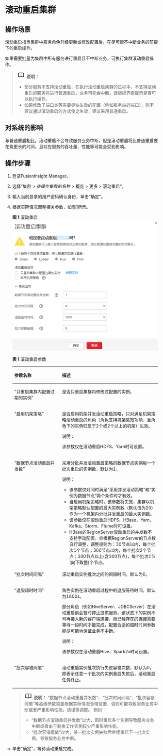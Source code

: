 # 滚动重启集群<a name="admin_guide_000012"></a>

## 操作场景<a name="section3621144214401"></a>

滚动重启指当集群中服务角色升级更新或修改配置后，在尽可能不中断业务的前提下的重启操作。

如果需要批量为集群中所有服务进行重启且不中断业务，可执行集群滚动重启操作。

>![](public_sys-resources/icon-note.gif) **说明：** 
>-   部分服务不支持滚动重启，在执行滚动重启集群的过程中，不支持滚动重启的服务将进行普通重启，业务可能会中断。请根据界面提示是否可以执行操作。
>-   如果修改了端口类等需要尽快生效的配置（例如服务端的端口），则不建议通过滚动重启的方式使之生效，建议采用普通重启。

## 对系统的影响<a name="section25021132154413"></a>

与普通重启相比，滚动重启不会导致服务业务中断，但是滚动重启将比普通重启要花费更长的时间，且对应服务的吞吐量、性能等可能会受到影响。

## 操作步骤<a name="section16333559440"></a>

1.  登录FusionInsight Manager。
2.  选择“集群  \>  _待操作集群的名称_  \> 概览 \> 更多  \>  滚动重启“。
3.  输入当前登录的用户密码确认身份，单击“确定“。
4.  根据实际情况调整相关参数，如[表1](#zh-cn_topic_0118210076_t65f951fcfc8a4a37b6c7f3481125fe35)所示。

    **图 1**  滚动重启<a name="fig1288184765612"></a>  
    ![](figures/滚动重启.png "滚动重启")

    **表 1**  滚动重启参数

    <a name="zh-cn_topic_0118210076_t65f951fcfc8a4a37b6c7f3481125fe35"></a>
    <table><thead align="left"><tr id="zh-cn_topic_0118210076_rc85481c745524300bedbca2144a66df7"><th class="cellrowborder" valign="top" width="32.71%" id="mcps1.2.3.1.1"><p id="zh-cn_topic_0118210076_a7452edafdcb64e2f83afe45a973773ee"><a name="zh-cn_topic_0118210076_a7452edafdcb64e2f83afe45a973773ee"></a><a name="zh-cn_topic_0118210076_a7452edafdcb64e2f83afe45a973773ee"></a>参数名称</p>
    </th>
    <th class="cellrowborder" valign="top" width="67.29%" id="mcps1.2.3.1.2"><p id="zh-cn_topic_0118210076_a49a04e30f8d54a6bb9374969101f503c"><a name="zh-cn_topic_0118210076_a49a04e30f8d54a6bb9374969101f503c"></a><a name="zh-cn_topic_0118210076_a49a04e30f8d54a6bb9374969101f503c"></a>描述</p>
    </th>
    </tr>
    </thead>
    <tbody><tr id="zh-cn_topic_0118210076_r6847022d2bba48abaaccb49ad0717c44"><td class="cellrowborder" valign="top" width="32.71%" headers="mcps1.2.3.1.1 "><p id="zh-cn_topic_0118210076_ae29e533d82874e7e8cce0ceb11b46f56"><a name="zh-cn_topic_0118210076_ae29e533d82874e7e8cce0ceb11b46f56"></a><a name="zh-cn_topic_0118210076_ae29e533d82874e7e8cce0ceb11b46f56"></a><span class="parmname" id="zh-cn_topic_0118210076_parmname9131301354"><a name="zh-cn_topic_0118210076_parmname9131301354"></a><a name="zh-cn_topic_0118210076_parmname9131301354"></a>“只重启集群内配置过期的实例”</span></p>
    </td>
    <td class="cellrowborder" valign="top" width="67.29%" headers="mcps1.2.3.1.2 "><p id="zh-cn_topic_0118210076_zh-cn_topic_0049504339_p364696516151"><a name="zh-cn_topic_0118210076_zh-cn_topic_0049504339_p364696516151"></a><a name="zh-cn_topic_0118210076_zh-cn_topic_0049504339_p364696516151"></a>是否只重启集群内修改过配置的实例。</p>
    </td>
    </tr>
    <tr id="zh-cn_topic_0118210076_r067cff235d7d41448245883a5347ac1c"><td class="cellrowborder" valign="top" width="32.71%" headers="mcps1.2.3.1.1 "><p id="zh-cn_topic_0118210076_a6965f9543cba45ee9c8c09e9cab17227"><a name="zh-cn_topic_0118210076_a6965f9543cba45ee9c8c09e9cab17227"></a><a name="zh-cn_topic_0118210076_a6965f9543cba45ee9c8c09e9cab17227"></a><span class="parmname" id="zh-cn_topic_0118210076_parmname964315345353"><a name="zh-cn_topic_0118210076_parmname964315345353"></a><a name="zh-cn_topic_0118210076_parmname964315345353"></a>“启用机架策略”</span></p>
    </td>
    <td class="cellrowborder" valign="top" width="67.29%" headers="mcps1.2.3.1.2 "><p id="zh-cn_topic_0118210076_ab5bcc6c3709446e2bc05e3c7fb7888af"><a name="zh-cn_topic_0118210076_ab5bcc6c3709446e2bc05e3c7fb7888af"></a><a name="zh-cn_topic_0118210076_ab5bcc6c3709446e2bc05e3c7fb7888af"></a>是否启用机架并发滚动重启策略，只对满足机架策略滚动重启的角色（角色支持机架感知功能，且角色下的实例归属于2个或2个以上的机架）生效。</p>
    <div class="note" id="zh-cn_topic_0118210076_note38687787202428"><a name="zh-cn_topic_0118210076_note38687787202428"></a><a name="zh-cn_topic_0118210076_note38687787202428"></a><span class="notetitle"> 说明： </span><div class="notebody"><p id="zh-cn_topic_0118210076_p12645767202428"><a name="zh-cn_topic_0118210076_p12645767202428"></a><a name="zh-cn_topic_0118210076_p12645767202428"></a>该参数仅在滚动重启HDFS、Yarn时可设置。</p>
    </div></div>
    </td>
    </tr>
    <tr id="zh-cn_topic_0118210076_r55197725e71845a0a99b408dfc8ab2d9"><td class="cellrowborder" valign="top" width="32.71%" headers="mcps1.2.3.1.1 "><p id="zh-cn_topic_0118210076_aa15a79b6bd804abb9779096defa847f9"><a name="zh-cn_topic_0118210076_aa15a79b6bd804abb9779096defa847f9"></a><a name="zh-cn_topic_0118210076_aa15a79b6bd804abb9779096defa847f9"></a><span class="parmname" id="zh-cn_topic_0118210076_parmname1428793783610"><a name="zh-cn_topic_0118210076_parmname1428793783610"></a><a name="zh-cn_topic_0118210076_parmname1428793783610"></a>“数据节点滚动重启并发数”</span></p>
    </td>
    <td class="cellrowborder" valign="top" width="67.29%" headers="mcps1.2.3.1.2 "><p id="zh-cn_topic_0118210076_p157461842161814"><a name="zh-cn_topic_0118210076_p157461842161814"></a><a name="zh-cn_topic_0118210076_p157461842161814"></a>采用分批并发滚动重启策略的数据节点实例每一个批次重启的实例数，默认为1。</p>
    <div class="note" id="zh-cn_topic_0118210076_note574714214185"><a name="zh-cn_topic_0118210076_note574714214185"></a><a name="zh-cn_topic_0118210076_note574714214185"></a><span class="notetitle"> 说明： </span><div class="notebody"><a name="zh-cn_topic_0118210076_ul13747194221810"></a><a name="zh-cn_topic_0118210076_ul13747194221810"></a><ul id="zh-cn_topic_0118210076_ul13747194221810"><li>该参数仅对同时满足“采用并发滚动策略”和“实例为数据节点”两个条件时才有效。</li><li>当启用机架策略时，该参数将失效，集群以机架策略默认配置的最大实例数（默认值为20）作为一个机架内分批并发重启的最大实例数。</li><li>该参数仅在滚动重启HDFS、HBase、Yarn、Kafka、Storm、Flume时可设置。</li><li>HBase的RegionServer滚动重启的并发数不支持手动配置，会根据RegionServer的节点数自行调整，调整规则为：30节点以内，每个批次1个节点；300节点以内，每个批次2个节点；300节点以上(含300节点)，每个批次1%(向下取整)个节点。</li></ul>
    </div></div>
    </td>
    </tr>
    <tr id="zh-cn_topic_0118210076_r327da26d16da4552b831ff81bfc305a7"><td class="cellrowborder" valign="top" width="32.71%" headers="mcps1.2.3.1.1 "><p id="zh-cn_topic_0118210076_zh-cn_topic_0049504339_p576793392935"><a name="zh-cn_topic_0118210076_zh-cn_topic_0049504339_p576793392935"></a><a name="zh-cn_topic_0118210076_zh-cn_topic_0049504339_p576793392935"></a><span class="parmname" id="zh-cn_topic_0118210076_parmname174561455103910"><a name="zh-cn_topic_0118210076_parmname174561455103910"></a><a name="zh-cn_topic_0118210076_parmname174561455103910"></a>“批次时间间隔”</span></p>
    </td>
    <td class="cellrowborder" valign="top" width="67.29%" headers="mcps1.2.3.1.2 "><p id="zh-cn_topic_0118210076_a21a822d829d84ed29c7c6c437f25d34d"><a name="zh-cn_topic_0118210076_a21a822d829d84ed29c7c6c437f25d34d"></a><a name="zh-cn_topic_0118210076_a21a822d829d84ed29c7c6c437f25d34d"></a>滚动重启实例批次之间的间隔时间，默认为0。</p>
    </td>
    </tr>
    <tr id="zh-cn_topic_0118210076_rcd86d7ea78f4432faed15789f6955fa7"><td class="cellrowborder" valign="top" width="32.71%" headers="mcps1.2.3.1.1 "><p id="zh-cn_topic_0118210076_ac3af9ecf55194ecc86cf689f59fd96cd"><a name="zh-cn_topic_0118210076_ac3af9ecf55194ecc86cf689f59fd96cd"></a><a name="zh-cn_topic_0118210076_ac3af9ecf55194ecc86cf689f59fd96cd"></a><span class="parmname" id="zh-cn_topic_0118210076_parmname1842418582394"><a name="zh-cn_topic_0118210076_parmname1842418582394"></a><a name="zh-cn_topic_0118210076_parmname1842418582394"></a>“退服超时时间”</span></p>
    </td>
    <td class="cellrowborder" valign="top" width="67.29%" headers="mcps1.2.3.1.2 "><p id="zh-cn_topic_0118210076_p116263715191"><a name="zh-cn_topic_0118210076_p116263715191"></a><a name="zh-cn_topic_0118210076_p116263715191"></a>角色实例在滚动重启过程中的退服等待时间，默认为1800s。</p>
    <p id="zh-cn_topic_0118210076_p41631837181915"><a name="zh-cn_topic_0118210076_p41631837181915"></a><a name="zh-cn_topic_0118210076_p41631837181915"></a>部分角色（例如HiveServer、JDBCServer）在滚动重启前会暂时停止提供服务，该状态下的实例不可再接入新的客户端连接，而已经存在的连接需要等待一段时间才能完成，配置合适的超时时间参数能尽可能地保证业务不中断。</p>
    <div class="note" id="zh-cn_topic_0118210076_note7507462202634"><a name="zh-cn_topic_0118210076_note7507462202634"></a><a name="zh-cn_topic_0118210076_note7507462202634"></a><span class="notetitle"> 说明： </span><div class="notebody"><p id="zh-cn_topic_0118210076_p458298202634"><a name="zh-cn_topic_0118210076_p458298202634"></a><a name="zh-cn_topic_0118210076_p458298202634"></a>该参数仅在滚动重启Hive、Spark2x时可设置。</p>
    </div></div>
    </td>
    </tr>
    <tr id="zh-cn_topic_0118210076_rc87535526c26449f94dce582eb93a314"><td class="cellrowborder" valign="top" width="32.71%" headers="mcps1.2.3.1.1 "><p id="zh-cn_topic_0118210076_ad53062aff93d461fb8cbb1e6f5ad6dea"><a name="zh-cn_topic_0118210076_ad53062aff93d461fb8cbb1e6f5ad6dea"></a><a name="zh-cn_topic_0118210076_ad53062aff93d461fb8cbb1e6f5ad6dea"></a><span class="parmname" id="zh-cn_topic_0118210076_parmname176183115406"><a name="zh-cn_topic_0118210076_parmname176183115406"></a><a name="zh-cn_topic_0118210076_parmname176183115406"></a>“批次容错阈值”</span></p>
    </td>
    <td class="cellrowborder" valign="top" width="67.29%" headers="mcps1.2.3.1.2 "><p id="zh-cn_topic_0118210076_a167ad3ce261a41ac8d525490ef9307e8"><a name="zh-cn_topic_0118210076_a167ad3ce261a41ac8d525490ef9307e8"></a><a name="zh-cn_topic_0118210076_a167ad3ce261a41ac8d525490ef9307e8"></a>滚动重启实例批次执行失败容错次数，默认为0，即表示任意一个批次的实例重启失败后，滚动重启任务终止。</p>
    </td>
    </tr>
    </tbody>
    </table>

    >![](public_sys-resources/icon-note.gif) **说明：** 
    >“数据节点滚动重启并发数“、“批次时间间隔“、“批次容错阈值“等高级参数需要根据实际情况合理设置，否则可能导致服务业务中断或者严重影响性能，请谨慎调整。
    >例如：
    >-   “数据节点滚动重启并发数“过大，同时重启多个实例导致服务业务中断或者由于剩余工作实例较少严重影响性能。
    >-   “批次容错阈值“过大，某一批次实例失败后继续重启下一批次实例，导致服务业务中断。

5.  单击“确定“，等待滚动重启完成。

